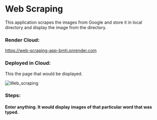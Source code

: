 # Web Scraping

This application scrapes the images from Google and store it in local directory and display the image from the directory. 

### Render Cloud: 

https://web-scraping-app-bmtj.onrender.com


### Deployed in Cloud: 

This the page that would be displayed.

![Web_scraping](https://github.com/Hansa26/pw_data_science_flask_web_scraping_app/assets/76100155/00535d1e-40d0-4e65-9275-642f49abd796)

### Steps:
#### Enter anything. It would display images of that particular word that was typed.
